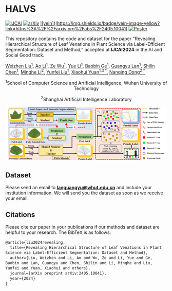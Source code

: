 # HALVS

 [![IJCAI](https://img.shields.io/badge/IJCAI-paper-brightgreen)](https://arxiv.org/abs/2405.10041)
 [![arXiv](https://img.shields.io/badge/arXiv-paper-purple?link=https%3A%2F%2Farxiv.org%2Fabs%2F2405.10041)](https://arxiv.org/abs/2405.10041)
 [![vein]((https://img.shields.io/badge/vein-image-yellow?link=https%3A%2F%2Farxiv.org%2Fabs%2F2405.10041)](#Dataset)
 [![Poster](https://img.shields.io/badge/Poster-Presentation-cyan)]()

This repository contains the code and dataset for the paper "Revealing Hierarchical Structure of Leaf Venations in Plant Science via Label-Efficient Segmentation: Dataset and Method," accepted at **IJCAI2024** in the AI and Social Good track.

[Weizhen Liu<sup>1</sup>](https://www.researchgate.net/profile/Weizhen-Liu), [Ao Li<sup>1</sup>](https://arxiv.org/search/cs?searchtype=author&query=Li,+A), [Ze Wu<sup>1</sup>](https://arxiv.org/search/cs?searchtype=author&query=Wu,+Z), [Yue Li<sup>1</sup>](https://arxiv.org/search/cs?searchtype=author&query=Li,+Y), [Baobin Ge<sup>1</sup>](https://arxiv.org/search/cs?searchtype=author&query=Ge,+B), [Guangyu Lan<sup>1</sup>](https://arxiv.org/search/cs?searchtype=author&query=Lan,+G), [Shilin Chen<sup>1</sup>](https://arxiv.org/search/cs?searchtype=author&query=Chen,+S), [Minghe Li<sup>2</sup>](https://arxiv.org/search/cs?searchtype=author&query=Li,+M), [Yunfei Liu<sup>1</sup>](https://arxiv.org/search/cs?searchtype=author&query=Liu,+Y), [Xiaohui Yuan<sup>1,3 *</sup>](https://arxiv.org/search/cs?searchtype=author&query=Yuan,+X), [Nanqing Dong<sup>2 *</sup>](https://eveningdong.github.io/)

<p align="center"><sup>1</sup>School of Computer Science and Artificial Intelligence, Wuhan University of Technology</p>
<p align="center"><sup>2</sup>Shanghai Artificial Intelligence Laboratory</p>

<div style="text-align:center">
<img src="assets/main_figure.jpg" width="800" alt="" class="img-responsive">
</div>

## Dataset

Please send an email to **[languangyu@whut.edu.cn](mailto:languangyu@whut.edu.cn)** and include your institution information. We will send you the dataset as soon as we receive your email.

## Citations
Please cite our paper in your publications if our methods and dataset are helpful to your research. The BibTeX is as follows:
~~~
@article{liu2024revealing,
  title={Revealing Hierarchical Structure of Leaf Venations in Plant Science via Label-Efficient Segmentation: Dataset and Method},
  author={Liu, Weizhen and Li, Ao and Wu, Ze and Li, Yue and Ge, Baobin and Lan, Guangyu and Chen, Shilin and Li, Minghe and Liu, Yunfei and Yuan, Xiaohui and others},
  journal={arXiv preprint arXiv:2405.10041},
  year={2024}
}

